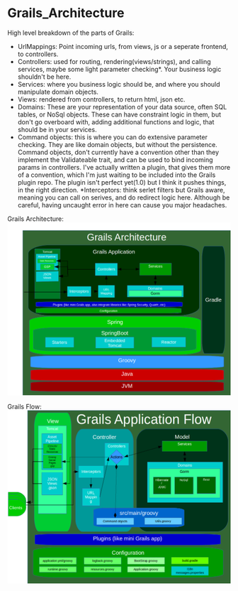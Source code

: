 # Grails_Architecture

High level breakdown of the parts of Grails:
* UrlMappings: Point incoming urls, from views, js or a seperate frontend, to controllers.
* Controllers: used for routing, rendering(views/strings), and calling services, maybe some light parameter checking*. Your business logic shouldn't be here.
* Services: where you business logic should be, and where you should manipulate domain objects.
* Views: rendered from controllers, to return html, json etc.
* Domains: These are your representation of your data source, often SQL tables, or NoSql objects. These can have constraint logic in them, but don't go overboard with, adding additional functions and logic, that should be in your services.
* Command objects: this is where you can do extensive parameter checking. They are like domain objects, but without the persistence. Command objects, don't currently have a convention other than they  implement the Validateable trait, and can be used to bind incoming params in controllers. I've actually written a plugin, that gives them more of a convention, which I'm just waiting to be included into the Grails plugin repo. The plugin isn't perfect yet(1.0) but I think it pushes things, in the right direction.
*Interceptors: think serlet filters but Grails aware, meaning you can call on serives, and do redirect logic here. Although be careful, having uncaught error in here can cause you major headaches.

Grails Architecture:
![Grails Architecture](https://github.com/virtualdogbert/Grails_Architecture/raw/master/Grails_Architecture.png)

Grails Flow:
![Grails Flow](https://github.com/virtualdogbert/Grails_Architecture/raw/master/Grails_Flow.png)

